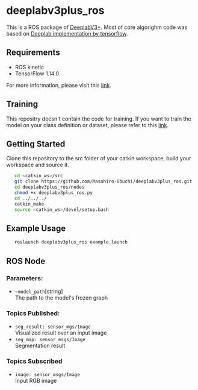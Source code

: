 # deeplabv3plus_ros

This is a ROS package of [DeeplabV3+](https://arxiv.org/abs/1802.02611). Most of core algorighm code was based on [Deeplab implementation by tensorflow](https://github.com/tensorflow/models/tree/master/research/deeplab).

## Requirements

- ROS kinetic
- TensorFlow 1.14.0

For more information, please visit this [link](https://github.com/tensorflow/models/blob/master/research/deeplab/g3doc/installation.md).

## Training

This repositry doesn't contain the code for training. If you want to train the model on your class definition or dataset, please refer to this [link](https://www.programmersought.com/article/4188126074/).

## Getting Started

Clone this repository to the src folder of your catkin workspace, build your workspace and source it.

```bash
   cd <catkin_ws>/src
   git clone https://github.com/Masahiro-Obuchi/deeplabv3plus_ros.git
   cd deeplabv3plus_ros/nodes
   chmod +x deeplabv3plus_ros.py
   cd ../../../
   catkin_make
   source <catkin_ws>/devel/setup.bash
```

## Example Usage

```bash
   roslaunch deeplabv3plus_ros example.launch
```

## ROS Node

### Parameters:

- `~model_path`[string]  
  The path to the model's frozen graph

### Topics Published:

- `seg_result: sensor_mgs/Image`  
  Visualized result over an input image
- `seg_map: sensor_msgs/Image`  
  Segmentation result

### Topics Subscribed

- `image: sensor_msgs/Image`  
  Input RGB image
